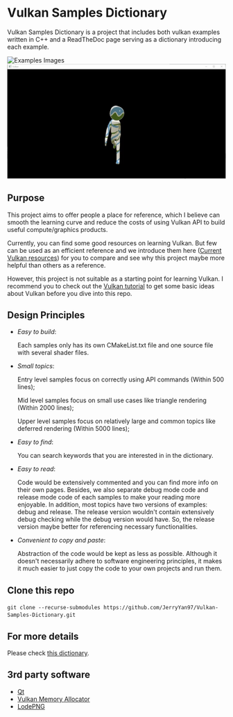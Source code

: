 # Vulkan Samples Dictionary

Vulkan Samples Dictionary is a project that includes both vulkan examples written in C++ and a ReadTheDoc page serving as a dictionary introducing each example.

![Examples Images](./img/helmetIBL.png)
![Ceisum Man](./img/CeisumMan.gif)

## Purpose

This project aims to offer people a place for reference, which I believe can smooth the learning curve and reduce the costs of using Vulkan API to build useful compute/graphics products.

Currently, you can find some good resources on learning Vulkan. But few can be used as an efficient reference and we introduce them here ([Current Vulkan resources](https://vulkan-samples-dictionary.readthedocs.io/en/latest/#current-vulkan-resources)) for you to compare and see why this project maybe more helpful than others as a reference.

However, this project is not suitable as a starting point for learning Vulkan. I recommend you to check out the [Vulkan tutorial](https://vulkan-tutorial.com/) to get some basic ideas about Vulkan before you dive into this repo.

## Design Principles

* *Easy to build*:

  Each samples only has its own CMakeList.txt file and one source file with several shader files.

* *Small topics*:

  Entry level samples focus on correctly using API commands (Within 500 lines);

  Mid level samples focus on small use cases like triangle rendering (Within 2000 lines);

  Upper level samples focus on relatively large and common topics like deferred rendering (Within 5000 lines);

* *Easy to find*:

  You can search keywords that you are interested in in the dictionary.

* *Easy to read*:

  Code would be extensively commented and you can find more info on their own pages. Besides, we also separate debug mode code and release mode code of each samples to make your reading more enjoyable. In addition, most topics have two versions of examples: debug and release. The release version wouldn't contain extensively debug checking while the debug version would have. So, the release version maybe better for referencing necessary functionalities.

* *Convenient to copy and paste*:

  Abstraction of the code would be kept as less as possible. Although it doesn't necessarily adhere to software engineering principles, it makes it much easier to just copy the code to your own projects and run them.

## Clone this repo

`git clone --recurse-submodules https://github.com/JerryYan97/Vulkan-Samples-Dictionary.git`

## For more details

Please check [this dictionary](https://vulkan-samples-dictionary.readthedocs.io/en/latest/#).

## 3rd party software

* [Qt](https://www.qt.io/?hsLang=en)
* [Vulkan Memory Allocator](https://gpuopen.com/vulkan-memory-allocator/)
* [LodePNG](https://github.com/lvandeve/lodepng)